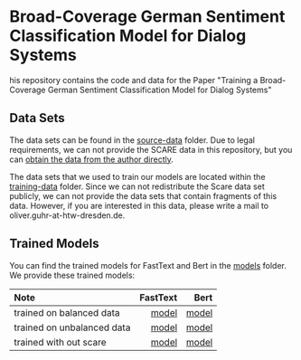 # Broad-Coverage German Sentiment Classification Model for Dialog Systems

his repository contains the code and data for the Paper "Training a Broad-Coverage German Sentiment Classification Model for Dialog
Systems"

## Data Sets

The data sets can be found in the [source-data](source-data/) folder. Due to legal requirements, we can not provide the SCARE data in this repository, but you can [obtain the data from the author directly](http://www.romanklinger.de/scare/).

The data sets that we used to train our models are located within the [training-data](training-data/) folder. Since we can not redistribute the Scare data set publicly, we can not provide the data sets that contain fragments of this data. However, if you are interested in this data, please write a mail to oliver.guhr-at-htw-dresden.de.

## Trained Models

You can find the trained models for FastText and Bert in the [models](./models) folder. We provide these trained models:


| Note                        |   FastText    |    Bert       |
|:----------------------------|--------------:|--------------:|
| trained on balanced data    |  [model](models/paper-balanced/fasttext)             |  [model](models/paper-balanced/bert) |
| trained on unbalanced data  |        [model](models/paper-unbalanced/fasttext) |        [model](models/paper-unbalanced/bert) |
| trained with out scare      |       [model](models/paper-no-scare-balanced/fasttext)|       [model](models/paper-no-scare-balanced/bert) |
